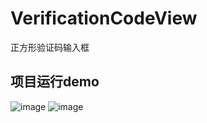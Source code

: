 # VerificationCodeView
正方形验证码输入框
###
项目运行demo
----
![image](https://github.com/JackTuoTuo/VerificationCodeView/blob/master/demo.png)
![image](https://github.com/JackTuoTuo/VerificationCodeView/blob/master/GIF.gif)

